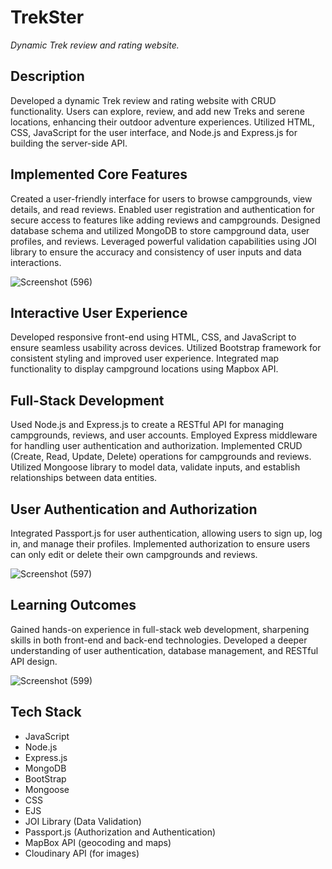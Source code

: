 # TrekSter
*Dynamic Trek review and rating website.*

## Description

Developed a dynamic Trek review and rating website with CRUD functionality. Users can explore, review, and add new Treks and serene locations, enhancing their outdoor adventure experiences.
Utilized HTML, CSS, JavaScript for the user interface, and Node.js and Express.js for building the server-side API.

## Implemented Core Features

Created a user-friendly interface for users to browse campgrounds, view details, and read reviews.
Enabled user registration and authentication for secure access to features like adding reviews and campgrounds.
Designed database schema and utilized MongoDB to store campground data, user profiles, and reviews.
Leveraged powerful validation capabilities using JOI library to ensure the accuracy and consistency of user inputs and data interactions.

![Screenshot (596)](https://github.com/swaroop-30/TrekSter/assets/85497978/320dd152-e3bb-4ac9-a011-fece29e828b3)

## Interactive User Experience

Developed responsive front-end using HTML, CSS, and JavaScript to ensure seamless usability across devices.
Utilized Bootstrap framework for consistent styling and improved user experience.
Integrated map functionality to display campground locations using Mapbox API.

## Full-Stack Development

Used Node.js and Express.js to create a RESTful API for managing campgrounds, reviews, and user accounts.
Employed Express middleware for handling user authentication and authorization.
Implemented CRUD (Create, Read, Update, Delete) operations for campgrounds and reviews.
Utilized Mongoose library to model data, validate inputs, and establish relationships between data entities.


## User Authentication and Authorization

Integrated Passport.js for user authentication, allowing users to sign up, log in, and manage their profiles.
Implemented authorization to ensure users can only edit or delete their own campgrounds and reviews.

![Screenshot (597)](https://github.com/swaroop-30/TrekSter/assets/85497978/8347087b-bfdf-45d0-8c27-43ed929d22f6)

## Learning Outcomes

Gained hands-on experience in full-stack web development, sharpening skills in both front-end and back-end technologies.
Developed a deeper understanding of user authentication, database management, and RESTful API design.

![Screenshot (599)](https://github.com/swaroop-30/TrekSter/assets/85497978/6981f28b-1fd9-4ad1-946a-c065bdaecea2)

## Tech Stack

* JavaScript
* Node.js
* Express.js
* MongoDB
* BootStrap
* Mongoose
* CSS
* EJS
* JOI Library (Data Validation)
* Passport.js (Authorization and Authentication)
* MapBox API (geocoding and maps)
* Cloudinary API (for images)












